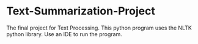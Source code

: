 # Text-Summarization-Project
The final project for Text Processing. This python program uses the NLTK python library. Use an IDE to run the program.
